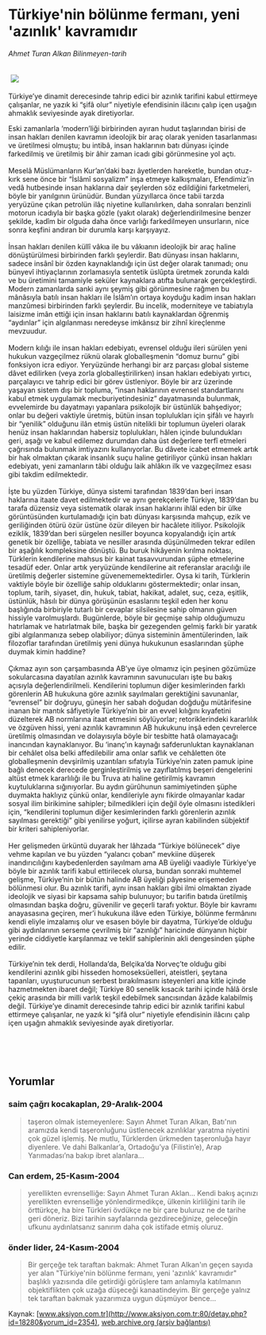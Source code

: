 # Türkiye'nin bölünme fermanı, yeni 'azınlık' kavramıdır

*Ahmet Turan Alkan Bilinmeyen-tarih*

<div>
 <font>
  <img border="0" height="1" src="/web/20050127010813im_/http://www.aksiyon.com.tr/images/blank.gif"/>
 </font>
 <font class="content">
  <p>
   <img border="0" hspace="5" src="http://web.archive.org/web/20050127010813im_/http://www.aksiyon.com.tr/resim/520/18.jpg" vspace="5"/>
  </p>
 </font>
 <font class="content">
  Türkiye’ye dinamit derecesinde tahrip edici bir azınlık tarifini kabul ettirmeye çalışanlar, ne yazık ki “şifâ olur” niyetiyle efendisinin ilâcını çalıp içen uşağın ahmaklık seviyesinde ayak diretiyorlar.
 </font>
 <br/>
 <p>
  <font class="content">
   Eski zamanlarla ‘modern’liği birbirinden ayıran hudut taşlarından birisi de insan hakları denilen kavramın ideolojik bir araç olarak yeniden tasarlanması ve üretilmesi olmuştu; bu intibâ, insan haklarının batı dünyası içinde farkedilmiş ve üretilmiş bir âhir zaman icadı gibi görünmesine yol açtı.
   <br>
    <br>
     Meselâ Müslümanların Kur’an’daki bazı âyetlerden hareketle, bundan otuz-kırk sene önce bir “İslâmî sosyalizm” inşa etmeye kalkışmaları, Efendimiz’in vedâ hutbesinde insan haklarına dair şeylerden söz edildiğini farketmeleri, böyle bir yanılgının ürünüdür. Bundan yüzyıllarca önce tabii tarzda yeryüzüne çıkan petrolün ilâç niyetine kullanılırken, daha sonraları benzinli motorun icadıyla bir başka gözle (yakıt olarak) değerlendirilmesine benzer şekilde, kadîm bir olguda daha önce varlığı farkedilmeyen unsurların, nice sonra keşfini andıran bir durumla karşı karşıyayız.
     <br>
      <br>
       İnsan hakları denilen küllî vâkıa ile bu vâkıanın ideolojik bir araç haline dönüştürülmesi birbirinden farklı şeylerdir. Batı dünyası insan haklarını, sadece insânî bir özden kaynaklandığı için üst değer olarak tanımadı; onu bünyevî ihtiyaçlarının zorlamasıyla sentetik üslûpta üretmek zorunda kaldı ve bu üretimini tamamiyle seküler kaynaklara atıfta bulunarak gerçekleştirdi. Modern zamanlarda sanki aynı şeymiş gibi görünmesine rağmen bu mânâsıyla batılı insan hakları ile İslâm’ın ortaya koyduğu kadim insan hakları manzûmesi birbirinden farklı şeylerdir. Bu incelik, moderniteye ve tabiatıyla laisizme imân ettiği için insan haklarını batılı kaynaklardan öğrenmiş “aydınlar” için algılanması neredeyse imkânsız bir zihnî kireçlenme mevzuudur.
       <br/>
       <br/>
       Modern kılığı ile insan hakları edebiyatı, evrensel olduğu ileri sürülen yeni hukukun vazgeçilmez rüknü olarak globalleşmenin “domuz burnu” gibi fonksiyon icra ediyor. Yeryüzünde herhangi bir arz parçası global sisteme dâvet edilirken (veya zorla globalleştirilirken) insan hakları edebiyatı yırtıcı, parçalayıcı ve tahrip edici bir görev üstleniyor. Böyle bir arz üzerinde yaşayan sistem dışı bir topluma, “insan haklarının evrensel standartlarını kabul etmek uygulamak mecburiyetindesiniz” dayatmasında bulunmak, evvelemirde bu dayatmayı yapanlara psikolojik bir üstünlük bahşediyor; onlar bu değeri vaktiyle üretmiş, bütün insan toplulukları için şifâlı ve hayırlı bir “yenilik” olduğunu ilân etmiş üstün nitelikli bir toplumun üyeleri olarak henüz insan haklarından habersiz toplulukları, hâlen içinde bulundukları geri, aşağı ve kabul edilemez durumdan daha üst değerlere terfî etmeleri çağrısında bulunmak imtiyazını kullanıyorlar. Bu dâvete icabet etmemek artık bir hak olmaktan çıkarak insanlık suçu haline getiriliyor çünkü insan hakları edebiyatı, yeni zamanların tâbi olduğu laik ahlâkın ilk ve vazgeçilmez esası gibi takdim edilmektedir.
       <br/>
       <br/>
       İşte bu yüzden Türkiye, dünya sistemi tarafından 1839’dan beri insan haklarına itaate davet edilmektedir ve aynı gerekçelerle Türkiye, 1839’dan bu tarafa düzensiz veya sistematik olarak insan haklarını ihlâl eden bir ülke görüntüsünden kurtulamadığı için batı dünyası karşısında mahçup, ezik ve geriliğinden ötürü özür üstüne özür dileyen bir hacâlete itiliyor. Psikolojik eziklik, 1839’dan beri sürgelen nesiller boyunca kopyalandığı için artık genetik bir özelliğe, tabiata ve nesiller arasında düşünülmeden tekrar edilen bir aşağılık kompleksine dönüştü. Bu buruk hikâyenin kırılma noktası, Türklerin kendilerine mahsus bir kainat tasavvurundan şüphe etmelerine tesadüf eder. Onlar artık yeryüzünde kendilerine ait referanslar aracılığı ile üretilmiş değerler sistemine güvenememektedirler. Oysa ki tarih, Türklerin vaktiyle böyle bir özelliğe sahip olduklarını göstermektedir; onlar insan, toplum, tarih, siyaset, din, hukuk, tabiat, hakikat, adalet, suç, ceza, eşitlik, üstünlük, hâsılı bir dünya görüşünün esaslarını teşkil eden her konu başlığında birbiriyle tutarlı bir cevaplar silsilesine sahip olmanın güven hissiyle varolmuşlardı. Bugünlerde, böyle bir geçmişe sahip olduğumuzu hatırlamak ve hatırlatmak bile, başka bir gezegenden gelmiş farklı bir yaratık gibi algılanmanıza sebep olabiliyor; dünya sisteminin âmentülerinden, laik filozoflar tarafından üretilmiş yeni dünya hukukunun esaslarından şüphe duymak kimin haddine?
       <br/>
       <br/>
       Çıkmaz ayın son çarşambasında AB’ye üye olmamız için peşinen gözümüze sokularcasına dayatılan azınlık kavramının savunucuları işte bu bakış açısıyla değerlendirilmeli. Kendilerini toplumun diğer kesimlerinden farklı görenlerin AB hukukuna göre azınlık sayılmaları gerektiğini savunanlar, “evrensel” bir doğruyu, güneşin her sabah doğudan doğduğu mütârifesine inanan bir mantık sâfiyetiyle Türkiye’nin bir an evvel kılığını kıyafetini düzelterek AB normlarına itaat etmesini söylüyorlar; retoriklerindeki kararlılık ve özgüven hissi, yeni azınlık kavramının AB hukukunu inşâ eden çevrelerce üretilmiş olmasından ve dolayısıyla böyle bir tesbitte hatâ olamayacağı inancından kaynaklanıyor. Bu ‘inanç’ın kaynağı safderunluktan kaynaklanan bir cehâlet olsa belki affedilebilir ama onlar saflık ve cehâletten öte globalleşmenin devşirilmiş uzantıları sıfatıyla Türkiye’nin zaten pamuk ipine bağlı denecek derecede gerginleştirilmiş ve zayıflatılmış beşeri dengelerini altüst etmek kararlılığı ile bu Truva atı haline getirilmiş kavramın kuytuluklarına sığınıyorlar. Bu aydın gürûhunun samimiyetinden şüphe duymakta haklıyız çünkü onlar, kendileriyle aynı fikirde olmayanlar kadar sosyal ilim birikimine sahipler; bilmedikleri için değil öyle olmasını istedikleri için, “kendilerini toplumun diğer kesimlerinden farklı görenlerin azınlık sayılması gerektiği” gibi yenilirse yoğurt, içilirse ayran kabilinden sübjektif bir kriteri sahipleniyorlar.
       <br/>
       <br/>
       Her gelişmeden ürküntü duyarak her lâhzada “Türkiye bölünecek” diye vehme kapılan ve bu yüzden “yalancı çoban” mevkiine düşerek inandırıcılığını kaybedenlerden sayılmam ama AB üyeliği vaadiyle Türkiye’ye böyle bir azınlık tarifi kabul ettirilecek olursa, bundan sonraki muhtemel gelişme, Türkiye’nin bir bütün halinde AB üyeliği pâyesine erişemeden bölünmesi olur. Bu azınlık tarifi, aynı insan hakları gibi ilmi olmaktan ziyade ideolojik ve siyasi bir kapsama sahip bulunuyor; bu tarifin batıda üretilmiş olmasından başka doğru, güvenilir ve geçerli tarafı yoktur. Böyle bir kavramı anayasasına geçiren, mer’i hukukuna ilâve eden Türkiye, bölünme fermânını kendi eliyle imzalamış olur ve esasen böyle bir dayatma, Türkiye’de olduğu gibi aydınlarının serseme çevrilmiş bir “azınlığı” haricinde dünyanın hiçbir yerinde ciddiyetle karşılanmaz ve teklif sahiplerinin akli dengesinden şüphe edilir.
       <br/>
       <br/>
       Türkiye’nin tek derdi, Hollanda’da, Belçika’da Norveç’te olduğu gibi kendilerini azınlık gibi hisseden homoseksüelleri, ateistleri, şeytana tapanları, uyuşturucunun serbest bırakılmasını isteyenleri ana kitle içinde hazmetmekten ibaret değil; Türkiye 80 senelik kısacık tarihi içinde hâlâ örsle çekiç arasında bir milli varlık teşkil edebilmek sancısından âzâde kalabilmiş değil. Türkiye’ye dinamit derecesinde tahrip edici bir azınlık tarifini kabul ettirmeye çalışanlar, ne yazık ki “şifâ olur” niyetiyle efendisinin ilâcını çalıp içen uşağın ahmaklık seviyesinde ayak diretiyorlar.
       <br/>
      </br>
     </br>
    </br>
   </br>
  </font>
 </p>
</div>


## Yorumlar

### saim çağrı kocakaplan, 29-Aralık-2004
> taşeron olmak istemeyenlere: 
> Sayın Ahmet Turan Alkan, Batı'nın aramızda kendi taşeronluğunu üstlenecek azınlıklar yaratma niyetini çok güzel işlemiş. Ne mutlu, Türklerden ürkmeden taşeronluğa hayır diyenlere. Ve dahi Balkanlar’a, Ortadoğu’ya (Filistin’e), Arap Yarımadası’na bakıp ibret alanlara...

### Can erdem, 25-Kasım-2004
> yerellikten evrenselliğe: 
> Sayın Ahmet Turan Aklan… Kendi bakış açınızı yerellikten evrenselliğe yönlendirmedikçe, ülkenin kirliliğini tarih ile örttürkçe, ha bire Türkleri övdükçe ne bir çare buluruz ne de tarihe geri döneriz. Bizi tarihin sayfalarında gezdireceğinize, geleceğin ufkunu aydınlatsanız sanırım daha çok istifade etmiş oluruz.

### önder lider, 24-Kasım-2004
> Bir gerçeğe tek taraftan bakmak: 
> Ahmet Turan Alkan'ın geçen sayıda yer alan "Türkiye'nin bölünme fermanı, yeni 'azınlık' kavramıdır" başlıklı yazısında dile getirdiği görüşlere tam anlamıyla katılmanın objektiflikten çok uzağa düşeceği kanaatindeyim. Bir gerçeğe yalnız tek taraftan bakmak yazarımıza uygun düşmüyor bence...

Kaynak: [www.aksiyon.com.tr](http://www.aksiyon.com.tr:80/detay.php?id=18280&yorum_id=2354), [web.archive.org (arşiv bağlantısı)](http://web.archive.org/web/20050127010813/http://www.aksiyon.com.tr:80/detay.php?id=18280&yorum_id=2354)
